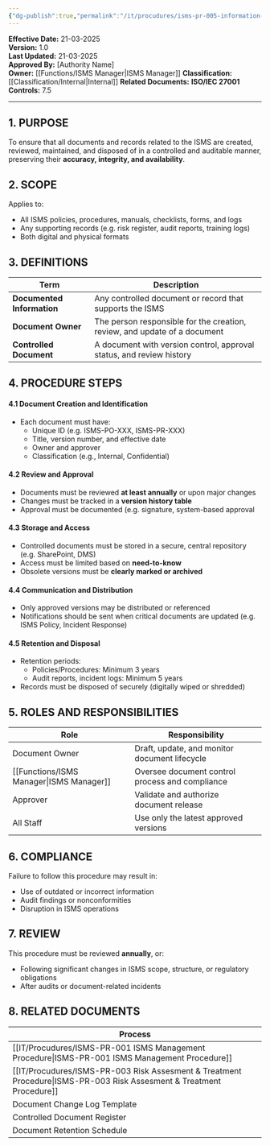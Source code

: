 ```yaml
---
{"dg-publish":true,"permalink":"/it/procudures/isms-pr-005-information-control-procedure/","tags":["procedure","information","control"],"noteIcon":"default"}
---
```


 **Effective Date:** 21-03-2025  
**Version:** 1.0  
**Last Updated:** 21-03-2025  
**Approved By:** [Authority Name]  
**Owner:** [[Functions/ISMS Manager\|ISMS Manager]]
**Classification:** [[Classification/Internal\|Internal]]
**Related Documents:** 
**ISO/IEC 27001 Controls:** 7.5

---
## **1. PURPOSE**  
To ensure that all documents and records related to the ISMS are created, reviewed, maintained, and disposed of in a controlled and auditable manner, preserving their **accuracy, integrity, and availability**.
## **2. SCOPE**
Applies to:
- All ISMS policies, procedures, manuals, checklists, forms, and logs
- Any supporting records (e.g. risk register, audit reports, training logs)
- Both digital and physical formats
## **3. DEFINITIONS**

| Term                       | Description                                                               |
| -------------------------- | ------------------------------------------------------------------------- |
| **Documented Information** | Any controlled document or record that supports the ISMS                  |
| **Document Owner**         | The person responsible for the creation, review, and update of a document |
| **Controlled Document**    | A document with version control, approval status, and review history      |
## **4. PROCEDURE STEPS**

#### 4.1 Document Creation and Identification
- Each document must have:
    - Unique ID (e.g. ISMS-PO-XXX, ISMS-PR-XXX)
    - Title, version number, and effective date
    - Owner and approver
    - Classification (e.g., Internal, Confidential)
#### 4.2 Review and Approval
- Documents must be reviewed **at least annually** or upon major changes
- Changes must be tracked in a **version history table**
- Approval must be documented (e.g. signature, system-based approval
#### 4.3 Storage and Access
- Controlled documents must be stored in a secure, central repository (e.g. SharePoint, DMS)
- Access must be limited based on **need-to-know**
- Obsolete versions must be **clearly marked or archived**
#### 4.4 Communication and Distribution
- Only approved versions may be distributed or referenced
- Notifications should be sent when critical documents are updated (e.g. ISMS Policy, Incident Response)
#### 4.5 Retention and Disposal
- Retention periods:
    - Policies/Procedures: Minimum 3 years
    - Audit reports, incident logs: Minimum 5 years
- Records must be disposed of securely (digitally wiped or shredded)

## **5. ROLES AND RESPONSIBILITIES**  

| Role             | Responsibility                                  |
| ---------------- | ----------------------------------------------- |
| Document Owner   | Draft, update, and monitor document lifecycle   |
| [[Functions/ISMS Manager\|ISMS Manager]] | Oversee document control process and compliance |
| Approver         | Validate and authorize document release         |
| All Staff        | Use only the latest approved versions           |
## **6. COMPLIANCE**  
Failure to follow this procedure may result in:
- Use of outdated or incorrect information
- Audit findings or nonconformities
- Disruption in ISMS operations
## **7. REVIEW**
This procedure must be reviewed **annually**, or:
- Following significant changes in ISMS scope, structure, or regulatory obligations
- After audits or document-related incidents
## **8. RELATED DOCUMENTS**

| Process                                              |
| ---------------------------------------------------- |
| [[IT/Procudures/ISMS-PR-001 ISMS Management Procedure\|ISMS-PR-001 ISMS Management Procedure]]            |
| [[IT/Procudures/ISMS-PR-003 Risk Assesment & Treatment Procedure\|ISMS-PR-003 Risk Assesment & Treatment Procedure]] |
| Document Change Log Template                         |
| Controlled Document Register                         |
| Document Retention Schedule                          |








